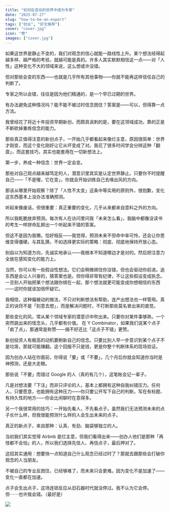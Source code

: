 ```yaml
---
title: "如何在变动的世界中成为专家"
date: "2025-07-27"
slug: "how-to-be-an-expert"
tags: ["创业", "好文推荐"]
cover: "cover.jpg"
icon: "😎"
images: ["cover.jpg"]
---
```

如果这世界是静止不变的，我们对观念的信心就能一路线性上升。某个想法经得起越多样、越严格的考验，就越可能是真的。许多人其实默默相信这一点——对「人性」这种变化不大的领域来说，这么想或许没错。



但对那些会变的东西——也就是几乎所有其他事物——你就不能再这样信任自己的判断了。



专家之所以会错，往往是因为他们精通的，是一个早已过期的世界。



有办法避免这种情况吗？能不能不被过时信念困住？答案是——可以，但得靠一点方法。



我曾经花了将近十年投资早期新创，而颇具讽刺的是，要在这领域成功，靠的正是不断砍掉重练信念的能力。



那些真正值得注意的新创点子，一开始几乎都看起来像烂主意，原因很简单：世界才刚变，而这个变化刚好让它从坏变成了对。我花了很多时间学会分辨这种「翻盘」，而这套技巧，其实也能套用在一切新想法上。



第一步，养成一种信念：世界一定会变。



那些对自己观点越来越笃定的人，潜意识里其实是认定世界静止。只要你不时提醒自己——「不是喔，它在变」，你就会开始训练自己去嗅出风的方向。



那该从哪里开始观察？除了「人性不太变」这条中等实用的原则外，很抱歉，变化这东西基本上没办法准确预测。



听起来像废话，但很重要：真正重要的变化，几乎从来都来自意料之外的方向。



所以我乾脆放弃预测。每次有人在访问里问我「未来怎么看」，我脑中都像没读书的考生一样拼命乱掰出一个听起来不错的答案。



但这不是因为我懒。恰好相反——我觉得，预测未来不但命中率可怜，还会让你思维变得僵硬。与其乱猜，不如选择更实际的策略：彻底、彻底地保持开放心态。



别自以为知道方向，先诚实地承认——我根本不知道哪边才是对的。然后把注意力全放在感知变化的能力上。



当然，你可以有一些假设性想法。它们会稍微绑住你没错，但也会驱动你前进。追东西是会让人兴奋的，猜答案也是。但你得非常有纪律，不让这些假设变成执念。
一旦别人开始把某个想法跟你绑在一起，那个想法就更可能变成你想相信的东西——这时你就该加倍怀疑它。



我相信，这种偏被动的做法，不只对判断想法有帮助，连产出想法也一样管用。真正的诀窍不是「刻意去想」，而是解决问题时，不打断那些莫名冒出来的直觉。



那些变化的风，常从某个领域专家的潜意识中吹出来。只要你对某件事够熟，一个突然跳出来的怪念头，几乎都有价值。
在 Y Combinator，如果我们说某个点子「疯了点」，那通常是称赞——搞不好还比「这点子不错」更赞。



新创投资人有极高的动机要刷新自己的信念。只要比别人早一步意识到某个点子不是垃圾，那就可能赚翻。这个回报不只是钱，更是你整个判断体系的现场验证。



因为创办人站在你面前，你得说「要」或「不要」，几个月后你就会知道你当时是神预测，还是大走眼。



那些说「不要」而错过 Google 的人（真的有几个），这笔帐会记一辈子。



凡是对想法要「下注」而非只评论的人，基本上都拥有这种自我纠错压力。任何人，只要愿意，也能拥有这种压力——你只要公开写下自己的判断。写在有标题、有持久性的地方——你会比闲聊时在意得多。



另一个我很常用的技巧：一开始先看人，不先看点子。虽然我们无法预测未来的点子长什么样，但我很能预测什么样的人会生出未来的点子。



真正的新点子，来自那种：认真、有劲、脑袋够独立的人。



当初我们其实觉得 Airbnb 是烂主意，但我们看得出来——创办人他们是那种「再怪都不会怕」的人，所以我们选择先信人、再信点子，最后押对了。



这招其实通用：想要快一点知道自己什么观念已经过时了？那就去跟那些会打破你观念的人当朋友。



不被自己的专业反困住，已经够难了，而未来只会更难。因为变化不是加速了——变化一直都在加速。



点子会生出点子，这场连锁反应从旧石器时代就没停过。我不认为它会停。
但⋯⋯也许我会错。（最好是）




![](https://prod-files-secure.s3.us-west-2.amazonaws.com/112d0858-5090-4d34-a606-b75eb8d65fd2/46476355-9cf3-4e99-9b7a-3531bc426380/1000202064.png?X-Amz-Algorithm=AWS4-HMAC-SHA256&X-Amz-Content-Sha256=UNSIGNED-PAYLOAD&X-Amz-Credential=ASIAZI2LB4665DE7EMYW%2F20251101%2Fus-west-2%2Fs3%2Faws4_request&X-Amz-Date=20251101T152824Z&X-Amz-Expires=3600&X-Amz-Security-Token=IQoJb3JpZ2luX2VjEGUaCXVzLXdlc3QtMiJHMEUCIQCW5j5rGei9HX4CZpsWCZ5lp2XLDGu3cvdab3HWwuIk6AIgZnN7LDEIwzNtkrslPXQrkp460j4aj1r8seEDkA6CKdsq%2FwMILRAAGgw2Mzc0MjMxODM4MDUiDKwkCOOrfchF3ATIOyrcA9NqlSWOIkVt4b%2B4uvp1x84J1HJjBhknFaHOWli3cMT2KywYnnXIeR%2BIygamJyEVa9yZRHmAQQSwCol1Bq%2FpAKP8%2By%2BqPKQ7gIdOv45eGmDjsTv0YHPXqXh5bVeoFHuhI0sXBCb%2BSVcFSZ%2F4VpA1K1G6ygsPlS%2FQDkhZ2pUjoBSHjqcZQGqGQD6RDBRUoZzbdiQ72i9ebdzMsVywjHDKdZLZPCrGlwaOWN9vZZAt4dkKO25YDT0KhTIi5ezcOhjUqwxTQAR0lWy2ATANbp5b8T6MIiMO%2BiOH7MZgNyt7QhXX7OP3Jn4Ke4xgxieCojJp0CDsiXjjsKogUI5VXS4AUSnu9y%2Bc3wdl6UdbPF97Bxp1XL9I6rCwny6zBrizsMi9kch6%2BuJaBBQzrUUSiZEzGv9PrEOMIxyLc9V42h70T9U3mMRPL0Ze40EPhfyjAI7VBOQ%2BuD%2BR1DhEcplG0kZKVGkyJ2xwOPZterRlrTA6jGbryPHf1gLHQhKvUElVGEJ1DUzZlRv2zN85nVBzGaQBEBJv1M1FpMja54yDPo%2Fbn%2BugznGHwEf2UQmwFOq2qDtGGfJYcX6a7ahaJn4nZuFSLecZdVFOSg2dVaOpB3Yhy5R%2B3FZUFWYBekXnut59MOz1l8gGOqUBHMEzC6D2yCGQkPdZUdG0S4xgxt4Lwe9DbmBYT1Uzi9YUzJx5nSG%2B7x4Tot50nWi%2FHrvu9cum4h0SIZEonp7znSovZlslNiHaWR%2BV7wM%2Fhcf07sw3f0fNd7MTkNyGjMIkn8I4o8tafMwPlKUGAZF9aex%2F0wiPdYvQBVMkcGH%2B55r2S%2FvP1ToI6aTB8Do8aVTf0VxuD92kXYp1qVo0Qrb8j5v%2B9D3E&X-Amz-Signature=e52d21cce74aee1e0f2b6c9c125a6caced1ce76400ddc4a0296629da1990cb86&X-Amz-SignedHeaders=host&x-amz-checksum-mode=ENABLED&x-id=GetObject)

